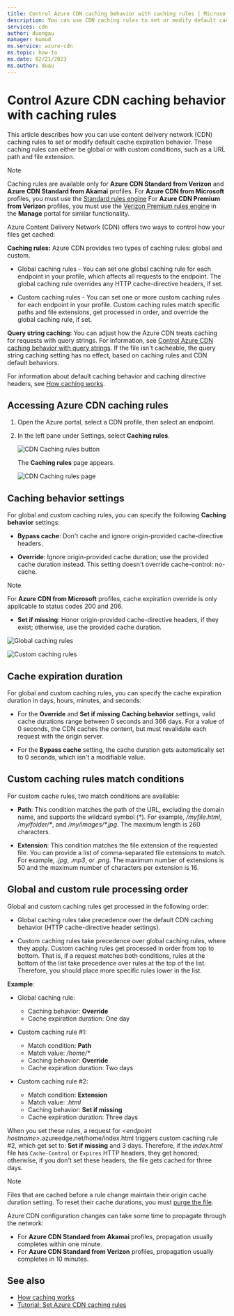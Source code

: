 ```yaml
---
title: Control Azure CDN caching behavior with caching rules | Microsoft Docs
description: You can use CDN caching rules to set or modify default cache expiration behavior both globally and with conditions, such as a URL path and file extensions.
services: cdn
author: duongau
manager: kumud
ms.service: azure-cdn
ms.topic: how-to
ms.date: 02/21/2023
ms.author: duau
---
```


# Control Azure CDN caching behavior with caching rules

This article describes how you can use content delivery network (CDN) caching rules to set or modify default cache expiration behavior. These caching rules can either be global or with custom conditions, such as a URL path and file extension.

> [!NOTE] 
> Caching rules are available only for **Azure CDN Standard from Verizon** and **Azure CDN Standard from Akamai** profiles. For **Azure CDN from Microsoft** profiles, you must use the [Standard rules engine](cdn-standard-rules-engine-reference.md) For **Azure CDN Premium from Verizon** profiles, you must use the [Verizon Premium rules engine](./cdn-verizon-premium-rules-engine.md) in the **Manage** portal for similar functionality.
 
Azure Content Delivery Network (CDN) offers two ways to control how your files get cached:

**Caching rules:** Azure CDN provides two types of caching rules: global and custom.

- Global caching rules - You can set one global caching rule for each endpoint in your profile, which affects all requests to the endpoint. The global caching rule overrides any HTTP cache-directive headers, if set.

- Custom caching rules - You can set one or more custom caching rules for each endpoint in your profile. Custom caching rules match specific paths and file extensions, get processed in order, and override the global caching rule, if set. 

**Query string caching:** You can adjust how the Azure CDN treats caching for requests with query strings. For information, see [Control Azure CDN caching behavior with query strings](cdn-query-string.md). If the file isn't cacheable, the query string caching setting has no effect, based on caching rules and CDN default behaviors.

For information about default caching behavior and caching directive headers, see [How caching works](cdn-how-caching-works.md). 

## Accessing Azure CDN caching rules

1. Open the Azure portal, select a CDN profile, then select an endpoint.

2. In the left pane under Settings, select **Caching rules**.

   ![CDN Caching rules button](./media/cdn-caching-rules/cdn-caching-rules-btn.png)

   The **Caching rules** page appears.

   ![CDN Caching rules page](./media/cdn-caching-rules/cdn-caching-rules-page.png)


## Caching behavior settings
For global and custom caching rules, you can specify the following **Caching behavior** settings:

- **Bypass cache**: Don't cache and ignore origin-provided cache-directive headers.

- **Override**: Ignore origin-provided cache duration; use the provided cache duration instead. This setting doesn't override cache-control: no-cache.

> [!NOTE] 
> For **Azure CDN from Microsoft** profiles, cache expiration override is only applicable to status codes 200 and 206. 

- **Set if missing**: Honor origin-provided cache-directive headers, if they exist; otherwise, use the provided cache duration.

![Global caching rules](./media/cdn-caching-rules/cdn-global-caching-rules.png)

![Custom caching rules](./media/cdn-caching-rules/cdn-custom-caching-rules.png)



## Cache expiration duration
For global and custom caching rules, you can specify the cache expiration duration in days, hours, minutes, and seconds:

- For the **Override** and **Set if missing** **Caching behavior** settings, valid cache durations range between 0 seconds and 366 days. For a value of 0 seconds, the CDN caches the content, but must revalidate each request with the origin server.

- For the **Bypass cache** setting, the cache duration gets automatically set to 0 seconds, which isn't a modifiable value.

## Custom caching rules match conditions

For custom cache rules, two match conditions are available:
 
- **Path**: This condition matches the path of the URL, excluding the domain name, and supports the wildcard symbol (\*). For example, _/myfile.html_, _/my/folder/*_, and _/my/images/*.jpg_. The maximum length is 260 characters.

- **Extension**: This condition matches the file extension of the requested file. You can provide a list of comma-separated file extensions to match. For example, _.jpg_, _.mp3_, or _.png_. The maximum number of extensions is 50 and the maximum number of characters per extension is 16. 

## Global and custom rule processing order
Global and custom caching rules get processed in the following order:

- Global caching rules take precedence over the default CDN caching behavior (HTTP cache-directive header settings). 

- Custom caching rules take precedence over global caching rules, where they apply. Custom caching rules get processed in order from top to bottom. That is, if a request matches both conditions, rules at the bottom of the list take precedence over rules at the top of the list. Therefore, you should place more specific rules lower in the list.

**Example**:
- Global caching rule: 
   - Caching behavior: **Override**
   - Cache expiration duration: One day

- Custom caching rule #1:
   - Match condition: **Path**
   - Match value: _/home/*_
   - Caching behavior: **Override**
   - Cache expiration duration: Two days

- Custom caching rule #2:
   - Match condition: **Extension**
   - Match value: _.html_
   - Caching behavior: **Set if missing**
   - Cache expiration duration: Three days

When you set these rules, a request for _&lt;endpoint hostname&gt;_.azureedge.net/home/index.html triggers custom caching rule #2, which get set to: **Set if missing** and 3 days. Therefore, if the *index.html* file has `Cache-Control` or `Expires` HTTP headers, they get honored; otherwise, if you don't set these headers, the file gets cached for three days.

> [!NOTE] 
> Files that are cached before a rule change maintain their origin cache duration setting. To reset their cache durations, you must [purge the file](cdn-purge-endpoint.md). 
>
> Azure CDN configuration changes can take some time to propagate through the network: 
> - For **Azure CDN Standard from Akamai** profiles, propagation usually completes within one minute. 
> - For **Azure CDN Standard from Verizon** profiles, propagation usually completes in 10 minutes.  
>

## See also

- [How caching works](cdn-how-caching-works.md)
- [Tutorial: Set Azure CDN caching rules](cdn-caching-rules-tutorial.md)
